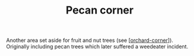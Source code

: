 ﻿---
tags: gardens, sense, landscape
title: Pecan corner
type: zone
---
Another area set aside for fruit and nut trees (see [[orchard-corner]]). Originally including pecan trees which later suffered a weedeater incident.

[//begin]: # "Autogenerated link references for markdown compatibility"
[orchard-corner]: orchard-corner "The Orchard (Orchard corner)"
[//end]: # "Autogenerated link references"